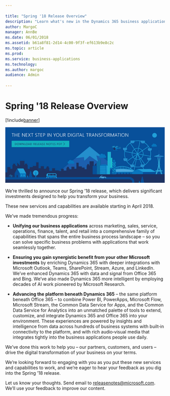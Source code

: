 ```yaml
---

title: "Spring '18 Release Overview"
description: "Learn what's new in the Dynamics 365 business applications and platforms Spring '18 release."
author: MargoC
manager: AnnBe
ms.date: 06/01/2018
ms.assetid: b61a8f81-2d14-4c00-9f3f-ef613b9e8c2c
ms.topic: article
ms.prod: 
ms.service: business-applications
ms.technology: 
ms.author: margoc
audience: Admin

---
```

#  Spring '18 Release Overview

[!include[banner](../includes/banner.md)]

[![Backdrop image 1](media/spring-backdrop.jpg)](https://aka.ms/dynamics365releasenotes)

We’re thrilled to announce our Spring ’18 release, which delivers significant
investments designed to help you transform your business.

These new services and capabilities are available starting in April 2018.

We’ve made tremendous progress:

-   **Unifying our business applications** across marketing, sales, service,
    operations, finance, talent, and retail into a comprehensive family of
    capabilities that spans the entire business process landscape – so you can
    solve specific business problems with applications that work seamlessly
    together.

-   **Ensuring you gain synergistic benefit from your other Microsoft
    investments** by enriching Dynamics 365 with deeper integrations with
    Microsoft Outlook, Teams, SharePoint, Stream, Azure, and LinkedIn. We’ve
    enhanced Dynamics 365 with data and signal from Office 365 and Bing. We’ve
    also made Dynamics 365 more intelligent by employing decades of AI work
    pioneered by Microsoft Research.

-   **Advancing the platform beneath Dynamics 365** – the same platform beneath
    Office 365 – to combine Power BI, PowerApps, Microsoft Flow, Microsoft
    Stream, the Common Data Service for Apps, and the Common Data Service for
    Analytics into an unmatched palette of tools to extend, customize, and
    integrate Dynamics 365 and Office 365 into your environment. These
    experiences are powered by insights and intelligence from data across
    hundreds of business systems with built‑in connectivity to the platform, and
    with rich audio‑visual media that integrates tightly into the business
    applications people use daily.

We’ve done this work to help you – our partners, customers, and users – drive
the digital transformation of your business on your terms.

We’re looking forward to engaging with you as you put these new services and
capabilities to work, and we’re eager to hear your feedback as you dig into the
Spring ’18 release.

Let us know your thoughts. Send email to <a href="mailto:releasenotes@microsoft.com">releasenotes@microsoft.com</a>. We’ll use your feedback to improve our content. 


